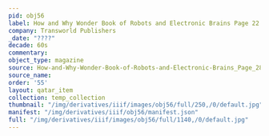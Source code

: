 ```yaml
---
pid: obj56
label: How and Why Wonder Book of Robots and Electronic Brains Page 22
company: Transworld Publishers
_date: "????"
decade: 60s
commentary:
object_type: magazine
source: How-and-Why-Wonder-Book-of-Robots-and-Electronic-Brains_Page_28
source_name:
order: '55'
layout: qatar_item
collection: temp_collection
thumbnail: "/img/derivatives/iiif/images/obj56/full/250,/0/default.jpg"
manifest: "/img/derivatives/iiif/obj56/manifest.json"
full: "/img/derivatives/iiif/images/obj56/full/1140,/0/default.jpg"
---
```

